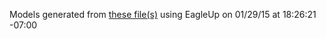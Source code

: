 Models generated from [these file(s)](https://raw.github.com/sparkfun/Papilio_Audio_Wing/f537a285098b69e7402a25b2f49ebccf83075c55/Hardware/Papilio-Audio_Wing.brd) using EagleUp on 01/29/15 at 18:26:21 -07:00

